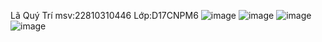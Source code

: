 Lã Quý Trí
msv:22810310446
Lớp:D17CNPM6
![image](https://github.com/user-attachments/assets/ca43fdfb-c015-4140-889b-2dae5a229647)
![image](https://github.com/user-attachments/assets/d3979a69-82ae-4d08-9185-0076c6426108)
![image](https://github.com/user-attachments/assets/caa4fbfb-eee6-4190-b8b5-f6e0c97461ee)
![image](https://github.com/user-attachments/assets/75e7aa9e-2275-4e9c-8901-ba1ec75f908d)


